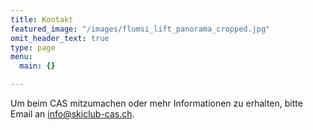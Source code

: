 ```yaml
---
title: Kontakt
featured_image: "/images/flumsi_lift_panorama_cropped.jpg"
omit_header_text: true
type: page
menu:
  main: {}

---
```


Um beim CAS mitzumachen oder mehr Informationen zu erhalten, bitte Email an [info@skiclub-cas.ch](mailto:info@skiclub-cas.ch).
